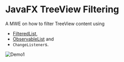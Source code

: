 # JavaFX TreeView Filtering

A MWE on how to filter TreeView content using

+ [FilteredList](https://docs.oracle.com/javase/8/javafx/api/javafx/collections/transformation/FilteredList.html),
+ [ObservableList](https://docs.oracle.com/javase/8/javafx/api/javafx/collections/ObservableList.html) and
+ `ChangeListener`s.



![Demo1]([https://giphy.com/embed/FbLlai0WNdrKca05T1](https://media.giphy.com/media/FbLlai0WNdrKca05T1/giphy.gif))

